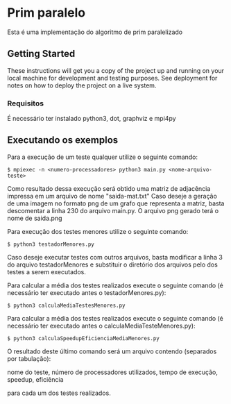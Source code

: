 # Prim paralelo

Esta é uma implementação do algoritmo de prim paralelizado

## Getting Started

These instructions will get you a copy of the project up and running on your local machine for development and testing purposes. See deployment for notes on how to deploy the project on a live system.

### Requisitos

É necessário ter instalado python3, dot, graphviz e mpi4py


## Executando os exemplos

Para a execução de um teste qualquer utilize o seguinte comando:

```
$ mpiexec -n <numero-processadores> python3 main.py <nome-arquivo-teste>
```
Como resultado dessa execução será obtido uma matriz de adjacência impressa em um arquivo de nome "saida-mat.txt"
Caso deseje a geração de uma imagem no formato png de um grafo que representa a matriz, basta descomentar a linha 230 do arquivo main.py. O arquivo png gerado terá o nome de saida.png

Para execução dos testes menores utilize o seguinte comando:

```
$ python3 testadorMenores.py
```

Caso deseje executar testes com outros arquivos, basta modificar a linha 3 do arquivo testadorMenores e substituir o diretório dos arquivos pelo dos testes a serem executados.

Para calcular a média dos testes realizados execute o seguinte comando (é necessário ter executado antes o testadorMenores.py):

```
$ python3 calculaMediaTestesMenores.py
```

Para calcular a média dos testes realizados execute o seguinte comando (é necessário ter executado antes o calculaMediaTesteMenores.py):


```
$ python3 calculaSpeedupEficienciaMediaMenores.py
```

O resultado deste último comando será um arquivo contendo (separados por tabulação):

nome do teste, número de processadores utilizados, tempo de execução, speedup, eficiência

para cada um dos testes realizados.
